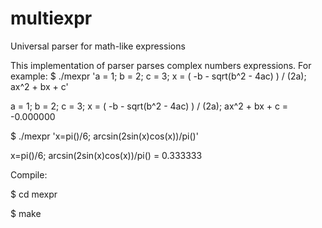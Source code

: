 # multiexpr
Universal parser for math-like expressions

This implementation of parser parses complex numbers expressions.
For example:
  $ ./mexpr 'a = 1; b = 2; c = 3; x = ( -b - sqrt(b^2 - 4ac) ) / (2a); ax^2 + bx + c'
  
  a = 1; b = 2; c = 3; x = ( -b - sqrt(b^2 - 4ac) ) / (2a); ax^2 + bx + c = -0.000000
  

  $ ./mexpr 'x=pi()/6; arcsin(2sin(x)cos(x))/pi()'
  
  x=pi()/6; arcsin(2sin(x)cos(x))/pi() = 0.333333
  
  
Compile:

  $ cd mexpr
  
  $ make

